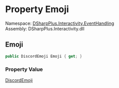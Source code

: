 # Property Emoji

Namespace: [DSharpPlus.Interactivity.EventHandling](DSharpPlus.Interactivity.EventHandling.md)  
Assembly: DSharpPlus.Interactivity.dll

## <a id="DSharpPlus_Interactivity_EventHandling_Reaction_Emoji"></a>Emoji

```csharp
public DiscordEmoji Emoji { get; }
```

### Property Value

[DiscordEmoji](DSharpPlus.Entities.DiscordEmoji.md)

